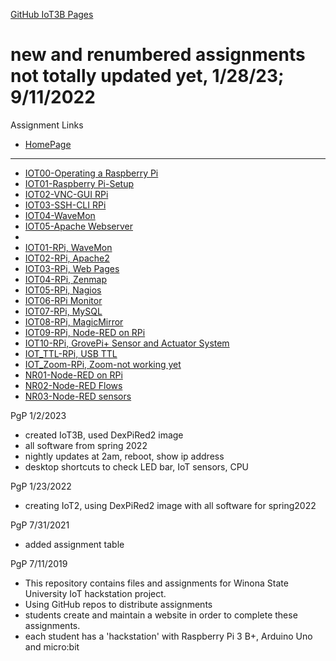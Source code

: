 <a href="https://eprof1.github.io/IOT3B/" target="_blank">GitHub IoT3B Pages</a>

# new and renumbered assignments not totally updated yet, 1/28/23; 9/11/2022

Assignment Links
* <a href="https://eprof1.github.io/IOT3B/HomePage.html" target="_blank">HomePage</a>
* **
* <a href="https://eprof1.github.io/IOT3B/IOT00/IOT00.html" target="_blank">IOT00-Operating a Raspberry Pi</a>
* <a href="https://eprof1.github.io/IOT3B/IOT01/IOT01.html" target="_blank">IOT01-Raspberry Pi-Setup</a>
* <a href="https://eprof1.github.io/IOT3B/IOT02/IOT02.html" target="_blank">IOT02-VNC-GUI RPi</a>
* <a href="https://eprof1.github.io/IOT3B/IOT03/IOT03.html" target="_blank">IOT03-SSH-CLI RPi</a>
* <a href="https://eprof1.github.io/IOT3B/IOT04/IOT04.html" target="_blank">IOT04-WaveMon</a>
* <a href="https://eprof1.github.io/IOT3B/IOT05/IOT05.html" target="_blank">IOT05-Apache Webserver</a>
* 
* <a href="https://eprof1.github.io/IOT3B/IOT01/IOT01.html" target="_blank">IOT01-RPi, WaveMon</a>
* <a href="https://eprof1.github.io/IOT3B/IOT02/IOT02.html" target="_blank">IOT02-RPi, Apache2</a>
* <a href="https://eprof1.github.io/IOT3B/IOT03/IOT03.html" target="_blank">IOT03-RPi, Web Pages</a>
* <a href="https://eprof1.github.io/IOT3B/IOT04/IOT04.html" target="_blank">IOT04-RPi, Zenmap</a>
* <a href="https://eprof1.github.io/IOT3B/IOT05/IOT05.html" target="_blank">IOT05-RPi, Nagios</a>
* <a href="https://eprof1.github.io/IOT3B/IOT06/IOT06.html" target="_blank">IOT06-RPi Monitor</a>
* <a href="https://eprof1.github.io/IOT3B/IOT07/IOT07.html" target="_blank">IOT07-RPi, MySQL</a>
* <a href="https://eprof1.github.io/IOT3B/IOT08/IOT08.html" target="_blank">IOT08-RPi, MagicMirror </a>
* <a href="https://eprof1.github.io/IOT3B/IOT09/IOT09.html" target="_blank">IOT09-RPi, Node-RED on RPi</a>
* <a href="https://eprof1.github.io/IOT3B/IOT10/IOT10.html" target="_blank">IOT10-RPi, GrovePi+ Sensor and Actuator System</a>
* <a href="https://eprof1.github.io/IOT3B/IOTP_TTL/IOTP_TTL.html" target="_blank">IOT_TTL-RPi, USB TTL </a>
* <a href="https://eprof1.github.io/IOT3B/IOTP_Zoom/ZoomViaRPiChromiumBrowser_TerminalScreenShare.PNG" target="_blank">IOT_Zoom-RPi, Zoom-not working yet</a>
* <a href="https://eprof1.github.io/IOT3B/NR01/NR01.html" target="_blank">NR01-Node-RED on RPi</a>
* <a href="https://eprof1.github.io/IOT3B/NR02/NR02.html" target="_blank">NR02-Node-RED Flows</a>
* <a href="https://eprof1.github.io/IOT3B/NR03/NR03.html" target="_blank">NR03-Node-RED sensors</a>

PgP 1/2/2023
* created IoT3B, used DexPiRed2 image
* all software from spring 2022
* nightly updates at 2am, reboot, show ip address
* desktop shortcuts to check LED bar, IoT sensors, CPU


PgP 1/23/2022
 * creating IoT2, using DexPiRed2 image with all software for spring2022

PgP 7/31/2021
* added assignment table


PgP 7/11/2019
   * This repository contains files and assignments for Winona State University IoT hackstation project.
   * Using GitHub repos to distribute assignments
   * students create and maintain a website in order to complete these assignments.
   * each student has a 'hackstation' with Raspberry Pi 3 B+, Arduino Uno and micro:bit


